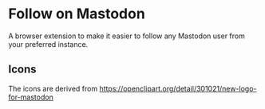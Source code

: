 # Follow on Mastodon

A browser extension to make it easier to follow any Mastodon user from your preferred instance.

## Icons

The icons are derived from https://openclipart.org/detail/301021/new-logo-for-mastodon
